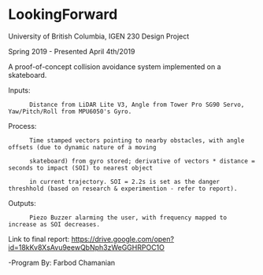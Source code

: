 # LookingForward
University of British Columbia, IGEN 230 Design Project

Spring 2019 - Presented April 4th/2019

A proof-of-concept collision avoidance system implemented on a skateboard.

Inputs:   

          Distance from LiDAR Lite V3, Angle from Tower Pro SG90 Servo, Yaw/Pitch/Roll from MPU6050's Gyro.

Process:  

          Time stamped vectors pointing to nearby obstacles, with angle offsets (due to dynamic nature of a moving 

          skateboard) from gyro stored; derivative of vectors * distance = seconds to impact (SOI) to nearest object
          
          in current trajectory. SOI = 2.2s is set as the danger threshhold (based on research & experimention - refer to report).
          
Outputs:  

          Piezo Buzzer alarming the user, with frequency mapped to increase as SOI decreases.

Link to final report: https://drive.google.com/open?id=18kKv8XsAvu9eewQbNph3zWeGGHRPOC1O

-Program By: Farbod Chamanian
